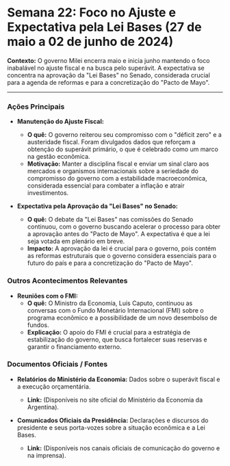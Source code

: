 # Semana 22: Foco no Ajuste e Expectativa pela Lei Bases (27 de maio a 02 de junho de 2024)

**Contexto:** O governo Milei encerra maio e inicia junho mantendo o foco inabalável no ajuste fiscal e na busca pelo superávit. A expectativa se concentra na aprovação da "Lei Bases" no Senado, considerada crucial para a agenda de reformas e para a concretização do "Pacto de Mayo".

---

### Ações Principais

*   **Manutenção do Ajuste Fiscal:**
    *   **O quê:** O governo reiterou seu compromisso com o "déficit zero" e a austeridade fiscal. Foram divulgados dados que reforçam a obtenção do superávit primário, o que é celebrado como um marco na gestão econômica.
    *   **Motivação:** Manter a disciplina fiscal e enviar um sinal claro aos mercados e organismos internacionais sobre a seriedade do compromisso do governo com a estabilidade macroeconômica, considerada essencial para combater a inflação e atrair investimentos.

*   **Expectativa pela Aprovação da "Lei Bases" no Senado:**
    *   **O quê:** O debate da "Lei Bases" nas comissões do Senado continuou, com o governo buscando acelerar o processo para obter a aprovação antes do "Pacto de Mayo". A expectativa é que a lei seja votada em plenário em breve.
    *   **Impacto:** A aprovação da lei é crucial para o governo, pois contém as reformas estruturais que o governo considera essenciais para o futuro do país e para a concretização do "Pacto de Mayo".

### Outros Acontecimentos Relevantes

*   **Reuniões com o FMI:**
    *   **O quê:** O Ministro da Economia, Luis Caputo, continuou as conversas com o Fundo Monetário Internacional (FMI) sobre o programa econômico e a possibilidade de um novo desembolso de fundos.
    *   **Explicação:** O apoio do FMI é crucial para a estratégia de estabilização do governo, que busca fortalecer suas reservas e garantir o financiamento externo.

### Documentos Oficiais / Fontes

*   **Relatórios do Ministério da Economia:** Dados sobre o superávit fiscal e a execução orçamentária.
    *   **Link:** (Disponíveis no site oficial do Ministério da Economia da Argentina).

*   **Comunicados Oficiais da Presidência:** Declarações e discursos do presidente e seus porta-vozes sobre a situação econômica e a Lei Bases.
    *   **Link:** (Disponíveis nos canais oficiais de comunicação do governo e na imprensa).

